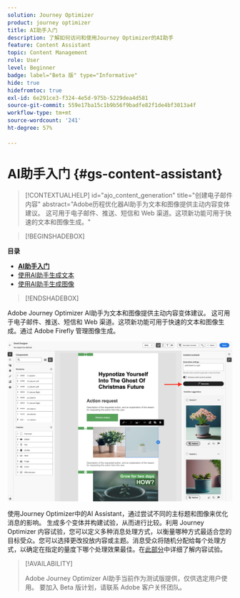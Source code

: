 ```yaml
---
solution: Journey Optimizer
product: journey optimizer
title: AI助手入门
description: 了解如何访问和使用Journey Optimizer的AI助手
feature: Content Assistant
topic: Content Management
role: User
level: Beginner
badge: label="Beta 版" type="Informative"
hide: true
hidefromtoc: true
exl-id: 6e291ce3-f324-4e5d-975b-5229dea4d581
source-git-commit: 559e17ba15c1b9b56f9badfe82f1de4bf3013a4f
workflow-type: tm+mt
source-wordcount: '241'
ht-degree: 57%

---
```


# AI助手入门 {#gs-content-assistant}

>[!CONTEXTUALHELP]
>id="ajo_content_generation"
>title="创建电子邮件内容"
>abstract="Adobe历程优化器AI助手为文本和图像提供主动内容变体建议。 这可用于电子邮件、推送、短信和 Web 渠道。这项新功能可用于快速的文本和图像生成。"

>[!BEGINSHADEBOX]

**目录**

* **[AI助手入门](gs-generative.md)**
* [使用AI助手生成文本](generative-content.md)
* [使用AI助手生成图像](generative-image.md)

>[!ENDSHADEBOX]

Adobe Journey Optimizer AI助手为文本和图像提供主动内容变体建议。 这可用于电子邮件、推送、短信和 Web 渠道。这项新功能可用于快速的文本和图像生成。通过 Adobe Firefly 管理图像生成。

![](assets/image-gen-ai.png)

使用Journey Optimizer中的AI Assistant，通过尝试不同的主标题和图像来优化消息的影响。 生成多个变体并构建试验，从而进行比较。利用 Journey Optimizer 内容试验，您可以定义多种消息处理方式，以衡量哪种方式最适合您的目标受众。您可以选择更改投放内容或主题。消息受众将随机分配给每个处理方式，以确定在指定的量度下哪个处理效果最佳。在[此部分](../campaigns/content-experiment.md)中详细了解内容试验。

>[!AVAILABILITY]
>
>Adobe Journey Optimizer AI助手当前作为测试版提供，仅供选定用户使用。 要加入 Beta 版计划，请联系 Adobe 客户关怀团队。
